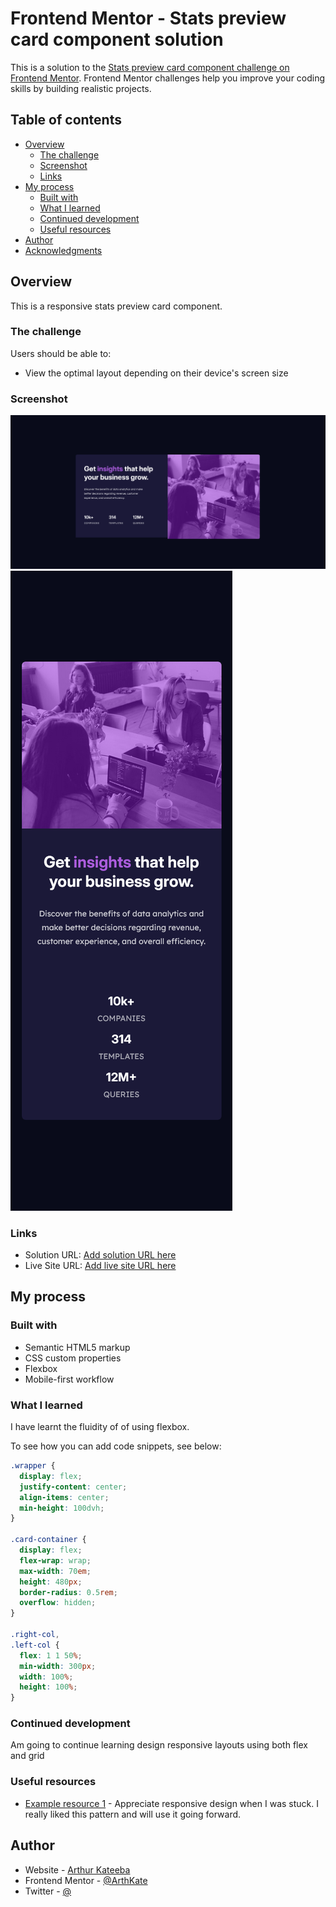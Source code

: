 # Frontend Mentor - Stats preview card component solution

This is a solution to the [Stats preview card component challenge on Frontend Mentor](https://www.frontendmentor.io/challenges/stats-preview-card-component-8JqbgoU62). Frontend Mentor challenges help you improve your coding skills by building realistic projects. 

## Table of contents

- [Overview](#overview)
  - [The challenge](#the-challenge)
  - [Screenshot](#screenshot)
  - [Links](#links)
- [My process](#my-process)
  - [Built with](#built-with)
  - [What I learned](#what-i-learned)
  - [Continued development](#continued-development)
  - [Useful resources](#useful-resources)
- [Author](#author)
- [Acknowledgments](#acknowledgments)


## Overview
This is a responsive stats preview card component.

### The challenge

Users should be able to:

- View the optimal layout depending on their device's screen size

### Screenshot

![](./screenshots/desktop.png)
![](./screenshots/mobile.png)


### Links

- Solution URL: [Add solution URL here](https://your-solution-url.com)
- Live Site URL: [Add live site URL here](https://your-live-site-url.com)

## My process

### Built with

- Semantic HTML5 markup
- CSS custom properties
- Flexbox
- Mobile-first workflow

### What I learned

I have learnt the fluidity of of using flexbox.

To see how you can add code snippets, see below:


```css
.wrapper {
  display: flex;
  justify-content: center;
  align-items: center;
  min-height: 100dvh;
}

.card-container {
  display: flex;
  flex-wrap: wrap;
  max-width: 70em;
  height: 480px;
  border-radius: 0.5rem;
  overflow: hidden;
}

.right-col,
.left-col {
  flex: 1 1 50%;
  min-width: 300px;
  width: 100%;
  height: 100%;
}

```
### Continued development

Am going to continue learning design responsive layouts using both flex and grid


### Useful resources

- [Example resource 1](https://www.youtube.com/watch?v=fm3dSg4cxRI&pp=0gcJCb8Ag7Wk3p_U) - Appreciate responsive design when I was stuck. I really liked this pattern and will use it going forward.


## Author

- Website - [Arthur Kateeba](https://fmc-stats-preview-card-component.vercel.app/)
- Frontend Mentor - [@ArthKate](https://www.frontendmentor.io/profile/yourusername)
- Twitter - [@](https://www.twitter.com/arthkate)




